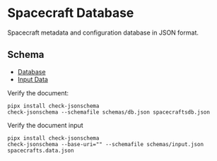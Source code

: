# Spacecraft Database
Spacecraft metadata and configuration database in JSON format.

## Schema
* [Database](./schemas/db.json)
* [Input Data](./schemas/input.json)

Verify the document:
```
pipx install check-jsonschema
check-jsonschema --schemafile schemas/db.json spacecraftsdb.json
```

Verify the document input
```
pipx install check-jsonschema
check-jsonschema --base-uri="" --schemafile schemas/input.json spacecrafts.data.json
```
